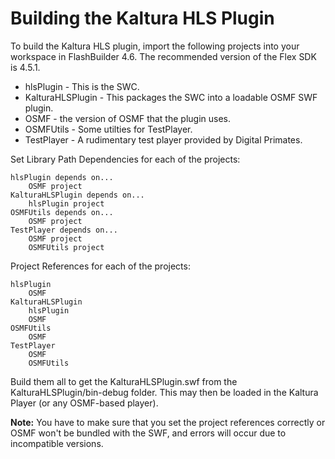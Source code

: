 Building the Kaltura HLS Plugin
===============================

To build the Kaltura HLS plugin, import the following projects into your workspace in FlashBuilder 4.6. The recommended version of the Flex SDK is 4.5.1.

   * hlsPlugin - This is the SWC.
   * KalturaHLSPlugin - This packages the SWC into a loadable OSMF SWF plugin.
   * OSMF - the version of OSMF that the plugin uses.
   * OSMFUtils - Some utilties for TestPlayer.
   * TestPlayer - A rudimentary test player provided by Digital Primates.

Set Library Path Dependencies for each of the projects:

    hlsPlugin depends on...
		OSMF project
	KalturaHLSPlugin depends on...
		hlsPlugin project
	OSMFUtils depends on...
		OSMF project
	TestPlayer depends on...
		OSMF project
		OSMFUtils project
		
Project References for each of the projects:

	hlsPlugin
		OSMF
	KalturaHLSPlugin
		hlsPlugin
		OSMF
	OSMFUtils
		OSMF
	TestPlayer
		OSMF
		OSMFUtils

Build them all to get the KalturaHLSPlugin.swf from the 
KalturaHLSPlugin/bin-debug folder. This may then be loaded in the Kaltura Player (or any OSMF-based player).

**Note:** You have to make sure that you set the project references correctly or OSMF won't be bundled with the SWF, and errors will occur due to incompatible versions.